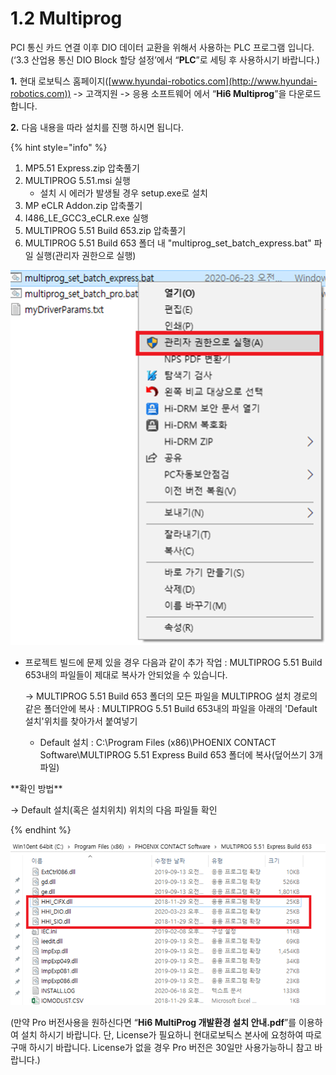# 1.2 Multiprog

PCI 통신 카드 연결 이후 DIO 데이터 교환을 위해서 사용하는 PLC 프로그램 입니다. (‘3.3 산업용 통신 DIO Block 할당 설정’에서 “**PLC**”로 세팅 후 사용하시기 바랍니다.)

**1.**    현대 로보틱스 홈페이지([www.hyundai-robotics.com](http://www.hyundai-robotics.com)) -> 고객지원 -> 응용 소프트웨어 에서 “**Hi6 Multiprog**”을 다운로드 합니다.

**2.**    다음 내용을 따라 설치를 진행 하시면 됩니다.

{% hint style="info" %}
1. MP5.51 Express.zip 압축풀기
2. MULTIPROG 5.51.msi 실행
   * 설치 시 에러가 발생될 경우 setup.exe로 설치
3. MP eCLR Addon.zip 압축풀기
4. I486\_LE\_GCC3\_eCLR.exe 실행
5. MULTIPROG 5.51 Build 653.zip 압축풀기
6. MULTIPROG 5.51 Build 653 폴더 내 "multiprog\_set\_batch\_express.bat" 파일 실행(관리자 권한으로 실행)

![](<../.gitbook/assets/image (10).png>)

&#x20;

*   프로젝트 빌드에 문제 있을 경우 다음과 같이 추가 작업 : MULTIPROG 5.51 Build 653내의 파일들이 제대로 복사가 안되었을 수 있습니다.

    \-> MULTIPROG 5.51 Build 653 폴더의 모든 파일을 MULTIPROG 설치 경로의 같은 폴더안에 복사 : MULTIPROG 5.51 Build 653내의 파일을 아래의 'Default 설치'위치를 찾아가서 붙여넣기

    * Default 설치 : C:\Program Files (x86)\PHOENIX CONTACT Software\MULTIPROG 5.51 Express Build 653 폴더에 복사(덮어쓰기 3개 파일)

&#x20;

\*\*확인 방법\*\*

\-> Default 설치(혹은 설치위치) 위치의 다음 파일들 확인


{% endhint %}

![](../.gitbook/assets/image.png)

(만약 Pro 버전사용을 원하신다면 “**Hi6 MultiProg 개발환경 설치 안내.pdf**”를 이용하여 설치 하시기 바랍니다. 단, License가 필요하니 현대로보틱스 본사에 요청하여 따로 구매 하시기 바랍니다. License가 없을 경우 Pro 버전은 30일만 사용가능하니 참고 바랍니다.)
